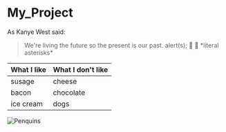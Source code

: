 # My_Project
As Kanye West said:

> We're living the future so
> the present is our past.
alert(s);
:penguin:
:camel:
\*literal asterisks\*

| What I like | What I don't like | 
| ------ | ------ |
| susage | cheese |
| bacon | chocolate |
| ice cream | dogs |

![Penquins](http://www.penguins-world.com/emperor-penguin/)

